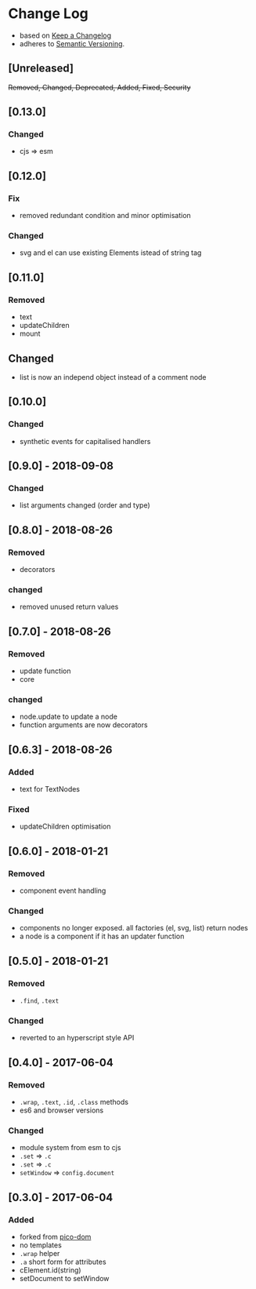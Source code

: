 <!-- markdownlint-disable MD004 MD007 MD010 MD041 MD022 MD024 MD031 MD032 MD036 -->
# Change Log

- based on [Keep a Changelog](http://keepachangelog.com/)
- adheres to [Semantic Versioning](http://semver.org/).

## [Unreleased]
~~Removed, Changed, Deprecated, Added, Fixed, Security~~

## [0.13.0]
### Changed
- cjs => esm

## [0.12.0]
### Fix
- removed redundant condition and minor optimisation
### Changed
- svg and el can use existing Elements istead of string tag

## [0.11.0]
### Removed
- text
- updateChildren
- mount

## Changed
- list is now an independ object instead of a comment node

## [0.10.0]
### Changed
- synthetic events for capitalised handlers

## [0.9.0] - 2018-09-08
### Changed
- list arguments changed (order and type)

## [0.8.0] - 2018-08-26
### Removed
- decorators

### changed
- removed unused return values

## [0.7.0] - 2018-08-26
### Removed
- update function
- core

### changed
- node.update to update a node
- function arguments are now decorators

## [0.6.3] - 2018-08-26
### Added
- text for TextNodes

### Fixed
- updateChildren optimisation

## [0.6.0] - 2018-01-21
### Removed
- component event handling

### Changed
- components no longer exposed. all factories (el, svg, list) return nodes
- a node is a component if it has an updater function

## [0.5.0] - 2018-01-21
### Removed
- `.find`, `.text`

### Changed
- reverted to an hyperscript style API

## [0.4.0] - 2017-06-04
### Removed
- `.wrap`, `.text`, `.id`, `.class` methods
- es6 and browser versions

### Changed
- module system from esm to cjs
- `.set` => `.c`
- `.set` => `.c`
- `setWindow` => `config.document`

## [0.3.0] - 2017-06-04
### Added
- forked from [pico-dom](https://www.npmjs.com/package/pico-dom)
- no templates
- `.wrap` helper
- `.a` short form for attributes
- cElement.id(string)
- setDocument to setWindow

